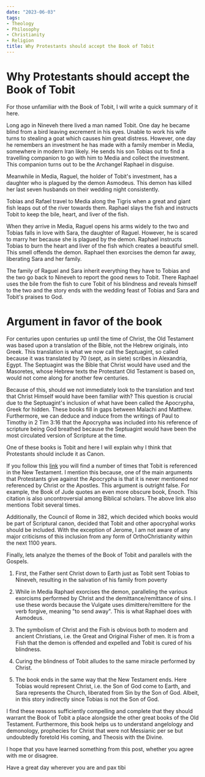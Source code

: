 ```yaml
---
date: "2023-06-03"
tags:
- Theology
- Philosophy
- Christianity
- Religion
title: Why Protestants should accept the Book of Tobit
---
```


# Why Protestants should accept the Book of Tobit

For those unfamiliar with the Book of Tobit, I will write a quick summary of it here. 

Long ago in Nineveh there lived a man named Tobit. One day he became blind from a bird leaving excrement in his eyes. Unable to work his wife turns to stealing a goat which causes him great distress. However, one day he remembers an investment he has made with a family member in Media, somewhere in modern Iran likely. He sends his son Tobias out to find a travelling companion to go with him to Media and collect the investment. This companion turns out to be the Archangel Raphael in disguise. 

Meanwhile in Media, Raguel, the holder of Tobit's investment, has a daughter who is plagued by the demon Asmodeus. This demon has killed her last seven husbands on their wedding night consistently. 

Tobias and Rafael travel to Media along the Tigris when a great and giant fish leaps out of the river towards them. Raphael slays the fish and instructs Tobit to keep the bile, heart, and liver of the fish. 

When they arrive in Media, Raguel opens his arms widely to the two and Tobias falls in love with Sara, the daughter of Raguel. However, he is scared to marry her because she is plagued by the demon. Raphael instructs Tobias to burn the heart and liver of the fish which creates a beautiful smell. This smell offends the demon. Raphael then exorcises the demon far away, liberating Sara and her family. 

The family of Raguel and Sara inherit everything they have to Tobias and the two go back to Nineveh to report the good news to Tobit. There Raphael uses the bile from the fish to cure Tobit of his blindness and reveals himself to the two and the story ends with the wedding feast of Tobias and Sara and Tobit's praises to God. 

# Argument in favor of the book  

For centuries upon centuries up until the time of Christ, the Old Testament was based upon a translation of the Bible, not the Hebrew originals, into Greek. This translation is what we now call the Septuagint, so called because it was translated by 70 (sept, as in siete) scribes in Alexandria, Egypt. The Septuagint was the Bible that Christ would have used and the Masoretes, whose Hebrew texts the Protestant Old Testament is based on, would not come along for another few centuries. 

Because of this, should we not immediately look to the translation and text that Christ Himself would have been familiar with? This question is crucial due to the Septuagint's inclusion of what have been called the Apocrypha, Greek for hidden. These books fill in gaps between Malachi and Matthew. Furthermore, we can deduce and induce from the writings of Paul to Timothy in 2 Tim 3:16 that the Apocrypha was included into his reference of scripture being God breathed because the Septuagint would have been the most circulated version of Scripture at the time. 

One of these books is Tobit and here I will explain why I think that Protestants should include it as Canon. 

If you follow this [link](https://www.scripturecatholic.com/deuterocanonical-books-new-testament/) you will find a number of times that Tobit is referenced in the New Testament. I mention this because, one of the main arguments that Protestants give against the Apocrypha is that it is never mentioned nor referenced by Christ or the Apostles. This argument is outright false. For example, the Book of Jude quotes an even more obscure book, Enoch. This citation is also uncontroversial among Biblical scholars. The above link also mentions Tobit several times. 

Additionally, the Council of Rome in 382, which decided which books would be part of Scriptural canon, decided that Tobit and other apocryphal works should be included. With the exception of Jerome, I am not aware of any major criticisms of this inclusion from any form of OrthoChristianity within the next 1100 years.

Finally, lets analyze the themes of the Book of Tobit and parallels with the Gospels.  

1. First, the Father sent Christ down to Earth just as Tobit sent Tobias to Nineveh, resulting in the salvation of his family from poverty

2. While in Media Raphael exorcises the demon, paralleling the various exorcisms performed by Christ and the demittance/remittance of sins. I use these words because the Vulgate uses dimittere/remittere for the verb forgive, meaning "to send away". This is what Raphael does with Asmodeus. 

3. The symbolism of Christ and the Fish is obvious both to modern and ancient Christians, i.e. the Great and Original Fisher of men. It is from a Fish that the demon is offended and expelled and Tobit is cured of his blindness. 

4. Curing the blindness of Tobit alludes to the same miracle performed by Christ. 

5. The book ends in the same way that the New Testament ends. Here Tobias would represent Christ, i.e. the Son of God come to Earth, and Sara represents the Church, liberated from Sin by the Son of God. Albeit, in this story indirectly since Tobias is not the Son of God.   

I find these reasons sufficiently compelling and complete that they should warrant the Book of Tobit a place alongside the other great books of the Old Testament. Furthermore, this book helps us to understand angelology and demonology, prophecies for Christ that were not Messianic per se but undoubtedly foretold His coming, and Theosis with the Divine. 

I hope that you have learned something from this post, whether you agree with me or disagree. 

Have a great day wherever you are and pax tibi